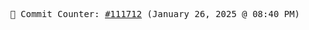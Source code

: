 <p align="center">
    <samp>
        📮 Commit Counter: <a href="https://github.com/Javascript-void0/Javascript-void0/commits/main">#111712</a> (January 26, 2025 @ 08:40 PM)
    </samp>
</p>